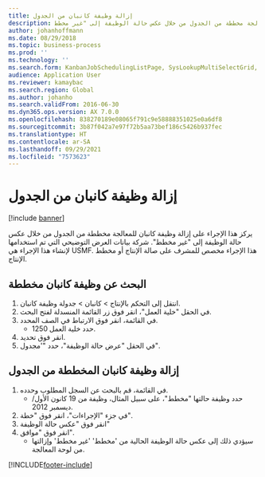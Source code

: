 ```yaml
---
title: إزالة وظيفة كانبان من الجدول
description: يركز هذا الإجراء على إزالة وظيفة كانبان للمعالجة مخططة من الجدول من خلال عكس حالة الوظيفة إلى "غير مخطط".
author: johanhoffmann
ms.date: 08/29/2018
ms.topic: business-process
ms.prod: ''
ms.technology: ''
ms.search.form: KanbanJobSchedulingListPage, SysLookupMultiSelectGrid, KanbanJobStatusUpdate
audience: Application User
ms.reviewer: kamaybac
ms.search.region: Global
ms.author: johanho
ms.search.validFrom: 2016-06-30
ms.dyn365.ops.version: AX 7.0.0
ms.openlocfilehash: 838270189e08065f791c9e58888351025e0a6df8
ms.sourcegitcommit: 3b87f042a7e97f72b5aa73bef186c5426b937fec
ms.translationtype: HT
ms.contentlocale: ar-SA
ms.lasthandoff: 09/29/2021
ms.locfileid: "7573623"
---
```

# <a name="remove-a-kanban-job-from-the-schedule"></a>إزالة وظيفة كانبان من الجدول

[!include [banner](../../includes/banner.md)]

يركز هذا الإجراء على إزالة وظيفة كانبان للمعالجة مخططة من الجدول من خلال عكس حالة الوظيفة إلى "غير مخطط". شركة بيانات العرض التوضيحي التي تم استخدامها لإنشاء هذا الإجراء هي USMF. هذا الإجراء مخصص للمشرف على صالة الإنتاج‬ أو مخطط الإنتاج‬.


## <a name="find-a-planned-kanban-job"></a>البحث عن وظيفة كانبان مخططة
1. انتقل إلى التحكم بالإنتاج‬ > كانبان > جدولة وظيفة كانبان‬.
2. في الحقل "خلية العمل"، انقر فوق زر القائمة المنسدلة لفتح البحث.
3. في القائمة، انقر فوق الارتباط في الصف المحدد.
    * حدد خلية العمل 1250.  
4. انقر فوق تحديد.
5. في الحقل "عرض حالة الوظيفة‬"، حدد "'مجدول".

## <a name="remove-the-planned-kanban-job-from-the-schedule"></a>إزالة وظيفة كانبان المخططة من الجدول
1. في القائمة، قم بالبحث عن السجل المطلوب وحدده.
    * حدد وظيفة حالتها "مخطط"، على سبيل المثال، وظيفة من 19 كانون الأول/ديسمبر 2012.  
2. في جزء "الإجراءات"، انقر فوق "خطة".
3. انقر فوق "عكس حالة الوظيفة"
4. انقر فوق "موافق".
    * سيؤدي ذلك إلى عكس حالة الوظيفة الحالية من 'مخطط' 'غير مخطط' وإزالتها من لوحة المعالجة.   



[!INCLUDE[footer-include](../../../includes/footer-banner.md)]